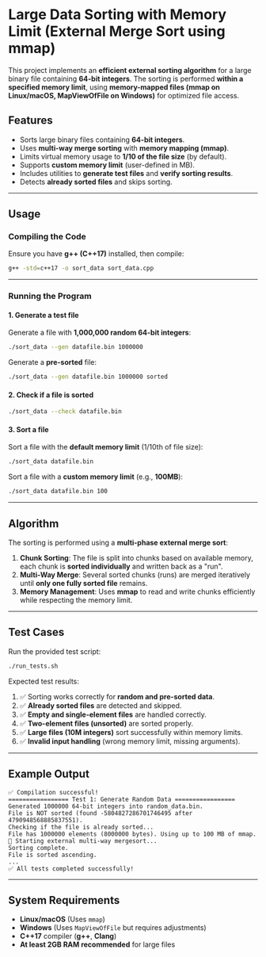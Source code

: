 
# **Large Data Sorting with Memory Limit (External Merge Sort using mmap)**

This project implements an **efficient external sorting algorithm** for a large binary file containing **64-bit integers**. The sorting is performed **within a specified memory limit**, using **memory-mapped files (mmap on Linux/macOS, MapViewOfFile on Windows)** for optimized file access.

## **Features**
- Sorts large binary files containing **64-bit integers**.
- Uses **multi-way merge sorting** with **memory mapping (mmap)**.
- Limits virtual memory usage to **1/10 of the file size** (by default).
- Supports **custom memory limit** (user-defined in MB).
- Includes utilities to **generate test files** and **verify sorting results**.
- Detects **already sorted files** and skips sorting.

---

## **Usage**
### **Compiling the Code**
Ensure you have **g++ (C++17)** installed, then compile:

```sh
g++ -std=c++17 -o sort_data sort_data.cpp
```

---

### **Running the Program**
#### **1. Generate a test file**
Generate a file with **1,000,000 random 64-bit integers**:
```sh
./sort_data --gen datafile.bin 1000000
```
Generate a **pre-sorted** file:
```sh
./sort_data --gen datafile.bin 1000000 sorted
```

#### **2. Check if a file is sorted**
```sh
./sort_data --check datafile.bin
```

#### **3. Sort a file**
Sort a file with the **default memory limit** (1/10th of file size):
```sh
./sort_data datafile.bin
```
Sort a file with a **custom memory limit** (e.g., **100MB**):
```sh
./sort_data datafile.bin 100
```

---

## **Algorithm**
The sorting is performed using a **multi-phase external merge sort**:
1. **Chunk Sorting**: The file is split into chunks based on available memory, each chunk is **sorted individually** and written back as a "run".
2. **Multi-Way Merge**: Several sorted chunks (runs) are merged iteratively until **only one fully sorted file** remains.
3. **Memory Management**: Uses **mmap** to read and write chunks efficiently while respecting the memory limit.

---

## **Test Cases**
Run the provided test script:
```sh
./run_tests.sh
```
Expected test results:
1. ✅ Sorting works correctly for **random and pre-sorted data**.
2. ✅ **Already sorted files** are detected and skipped.
3. ✅ **Empty and single-element files** are handled correctly.
4. ✅ **Two-element files (unsorted)** are sorted properly.
5. ✅ **Large files (10M integers)** sort successfully within memory limits.
6. ✅ **Invalid input handling** (wrong memory limit, missing arguments).

---

## **Example Output**
```
✅ Compilation successful!
================= Test 1: Generate Random Data =================
Generated 1000000 64-bit integers into random_data.bin.
File is NOT sorted (found -5804827286701746495 after 4790948568885837551).
Checking if the file is already sorted...
File has 1000000 elements (8000000 bytes). Using up to 100 MB of mmap.
🔹 Starting external multi-way mergesort...
Sorting complete.
File is sorted ascending.
...
✅ All tests completed successfully!
```

---

## **System Requirements**
- **Linux/macOS** (Uses `mmap`)
- **Windows** (Uses `MapViewOfFile` but requires adjustments)
- **C++17** compiler (**g++**, **Clang**)
- **At least 2GB RAM recommended** for large files
